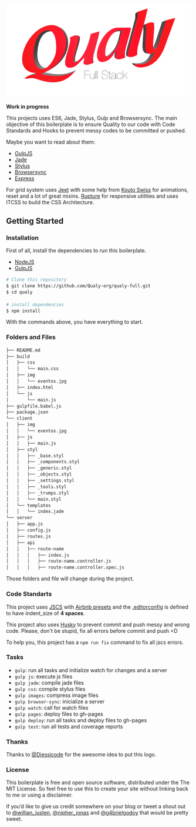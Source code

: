 <img src="https://raw.githubusercontent.com/Qualy-org/qualy-full/master/client/img/qualy.png" alt="Qualy">

**Work in progress**

This projects uses ES6, Jade, Stylus, Gulp and Browsersync. The main objective of this boilerplate is to ensure Quality to our code with Code Standards and Hooks to prevent messy codes to be committed or pushed.

Maybe you want to read about them:
- [GulpJS](http://gulpjs.com/)
- [Jade](http://jade-lang.com/)
- [Stylus](http://learnboost.github.io/stylus/)
- [Browsersync](https://www.browsersync.io/)
- [Express](http://expressjs.com/)

For grid system uses [Jeet](http://jeet.gs/) with some help from [Kouto Swiss](http://kouto-swiss.io/) for animations, reset and a lot of great mixins. [Rupture](https://github.com/jenius/rupture) for responsive utilities and uses ITCSS to build the CSS Architecture.

## Getting Started

### Installation

First of all, install the dependencies to run this boilerplate.

- [NodeJS](http://nodejs.org/)
- [GulpJS](http://gulpjs.com/)


```sh
# Clone this repository
$ git clone https://github.com/Qualy-org/qualy-full.git
$ cd qualy

# install dependencies
$ npm install
```

With the commands above, you have everything to start.

### Folders and Files

```sh
├── README.md
├── build
│   ├── css
│   │   └── main.css
│   ├── img
│   │   └── eventos.jpg
│   ├── index.html
│   └── js
│       └── main.js
├── gulpfile.babel.js
├── package.json
└── client
│   ├── img
│   │   └── eventos.jpg
│   ├── js
│   │   ├── main.js
│   ├── styl
│   │   ├── _base.styl
│   │   ├── _components.styl
│   │   ├── _generic.styl
│   │   ├── _objects.styl
│   │   ├── _settings.styl
│   │   ├── _tools.styl
│   │   ├── _trumps.styl
│   │   └── main.styl
│   └── templates
│   │   └── index.jade
└── server
│   ├── app.js
│   ├── config.js
│   ├── routes.js
│   ├── api
│   │   ├── route-name
│   │   │   ├── index.js
│   │   │   ├── route-name.controller.js
│   │   │   ├── route-name.controller.spec.js
```

Those folders and file will change during the project.

### Code Standarts

This project uses [JSCS](http://jscs.info/) with [Airbnb presets](https://github.com/airbnb/javascript) and the [.editorconfig](https://github.com/frontendbr/eventos/blob/skeleton/.editorconfig) is defined to have indent_size of **4 spaces**.

This project also uses [Husky](https://github.com/typicode/husky) to prevent commit and push messy and wrong code. Please, don't be stupid, fix all errors before commit and push =D

To help you, this project has a `npm run fix` command to fix all jscs errors.

### Tasks

- `gulp`: run all tasks and initialize watch for changes and a server
- `gulp js`: execute js files
- `gulp jade`: compile jade files
- `gulp css`: compile stylus files
- `gulp images`: compress image files
- `gulp browser-sync`: inicialize a server
- `gulp watch`: call for watch files
- `gulp pages`: deploy files to gh-pages
- `gulp deploy`: run all tasks and deploy files to gh-pages
- `gulp test`: run all tests and coverage reports

### Thanks

Thanks to [@Diessicode](https://twitter.com/diessicode/status/715381477286891520) for the awesome idea to put this logo.

### License

This boilerplate is free and open source software, distributed under the The MIT License. So feel free to use this to create your site without linking back to me or using a disclaimer.

If you’d like to give us credit somewhere on your blog or tweet a shout out to [@willian_justen](https://twitter.com/willian_justen), [@nipher_jonas](https://twitter.com/nipher_jonas) and [@g4brielgodoy](https://twitter.com/g4brielgodoy) that would be pretty sweet.
